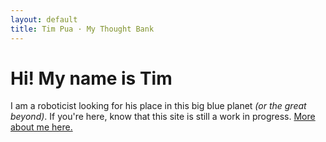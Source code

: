 ```yaml
---
layout: default
title: Tim Pua · My Thought Bank
---
```


<div class="blurb">
  <h1 class="mt-4">Hi! My name is Tim</h1>
  <p>
    I am a roboticist looking for his place in this big blue planet <em>(or the great beyond)</em>.
    If you're here, know that this site is still a work in progress. <a href="/about">More about me here.</a>
  </p>
</div><!-- /.blurb -->